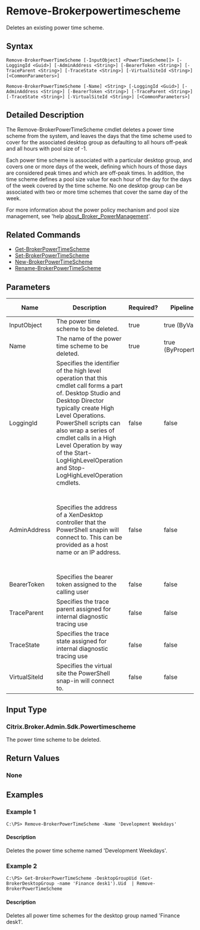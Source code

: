 ﻿
# Remove-Brokerpowertimescheme
Deletes an existing power time scheme.
## Syntax

```
Remove-BrokerPowerTimeScheme [-InputObject] <PowerTimeScheme[]> [-LoggingId <Guid>] [-AdminAddress <String>] [-BearerToken <String>] [-TraceParent <String>] [-TraceState <String>] [-VirtualSiteId <String>] [<CommonParameters>]  
  
Remove-BrokerPowerTimeScheme [-Name] <String> [-LoggingId <Guid>] [-AdminAddress <String>] [-BearerToken <String>] [-TraceParent <String>] [-TraceState <String>] [-VirtualSiteId <String>] [<CommonParameters>]
```

## Detailed Description
The Remove-BrokerPowerTimeScheme cmdlet deletes a power time scheme from the system, and leaves the days that the time scheme used to cover for the associated desktop group as defaulting to all hours off-peak and all hours with pool size of -1.

Each power time scheme is associated with a particular desktop group, and covers one or more days of the week, defining which hours of those days are considered peak times and which are off-peak times. In addition, the time scheme defines a pool size value for each hour of the day for the days of the week covered by the time scheme. No one desktop group can be associated with two or more time schemes that cover the same day of the week.

For more information about the power policy mechanism and pool size management, see 'help [about\_Broker\_PowerManagement](../about_Broker_PowerManagement/)'.


## Related Commands

* [Get-BrokerPowerTimeScheme](../Get-BrokerPowerTimeScheme/)
* [Set-BrokerPowerTimeScheme](../Set-BrokerPowerTimeScheme/)
* [New-BrokerPowerTimeScheme](../New-BrokerPowerTimeScheme/)
* [Rename-BrokerPowerTimeScheme](../Rename-BrokerPowerTimeScheme/)
## Parameters
| Name   | Description | Required? | Pipeline Input | Default Value |
| --- | --- | --- | --- | --- |
| InputObject | The power time scheme to be deleted. | true | true (ByValue) |  |
| Name | The name of the power time scheme to be deleted. | true | true (ByPropertyName) |  |
| LoggingId | Specifies the identifier of the high level operation that this cmdlet call forms a part of. Desktop Studio and Desktop Director typically create High Level Operations. PowerShell scripts can also wrap a series of cmdlet calls in a High Level Operation by way of the Start-LogHighLevelOperation and Stop-LogHighLevelOperation cmdlets. | false | false |  |
| AdminAddress | Specifies the address of a XenDesktop controller that the PowerShell snapin will connect to. This can be provided as a host name or an IP address. | false | false | Localhost. Once a value is provided by any cmdlet, this value will become the default. |
| BearerToken | Specifies the bearer token assigned to the calling user | false | false |  |
| TraceParent | Specifies the trace parent assigned for internal diagnostic tracing use | false | false |  |
| TraceState | Specifies the trace state assigned for internal diagnostic tracing use | false | false |  |
| VirtualSiteId | Specifies the virtual site the PowerShell snap-in will connect to. | false | false |  |

## Input Type

### Citrix.Broker.Admin.Sdk.Powertimescheme
The power time scheme to be deleted.
## Return Values

### None

## Examples

### Example 1

```
C:\PS> Remove-BrokerPowerTimeScheme -Name 'Development Weekdays'
```

#### Description
Deletes the power time scheme named 'Development Weekdays'.
### Example 2

```
C:\PS> Get-BrokerPowerTimeScheme -DesktopGroupUid (Get-BrokerDesktopGroup -name 'Finance desk1').Uid  | Remove-BrokerPowerTimeScheme
```

#### Description
Deletes all power time schemes for the desktop group named 'Finance desk1'.
